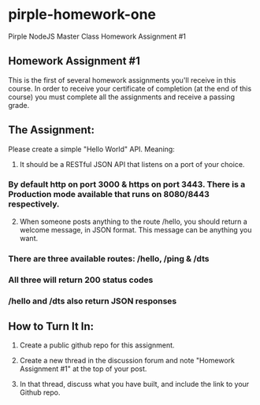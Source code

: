 # pirple-homework-one
Pirple NodeJS Master Class Homework Assignment #1

## Homework Assignment #1

This is the first of several homework assignments you'll receive in this course. In order to receive your certificate of completion (at the end of this course) you must complete all the assignments and receive a passing grade.

## The Assignment:

Please create a simple "Hello World" API. Meaning:

1. It should be a RESTful JSON API that listens on a port of your choice. 

### By default http on port 3000 & https on port 3443.  There is a Production mode available that runs on 8080/8443 respectively.

2. When someone posts anything to the route /hello, you should return a welcome message, in JSON format. This message can be anything you want. 

### There are three available routes:  /hello, /ping & /dts
### All three will return 200 status codes
### /hello and /dts also return JSON responses




## How to Turn It In:

1. Create a public github repo for this assignment. 

2. Create a new thread in the discussion forum and note "Homework Assignment #1" at the top of your post.

3. In that thread, discuss what you have built, and include the link to your Github repo.

